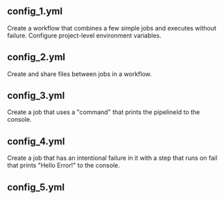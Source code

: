 ## config_1.yml

Create a workflow that combines a few simple jobs and executes without failure.
Configure project-level environment variables.

## config_2.yml

Create and share files between jobs in a workflow.

## config_3.yml

Create a job that uses a "command" that prints the pipelineId to the console.

## config_4.yml

Create a job that has an intentional failure in it with a step that runs on fail that prints "Hello Error!" to the console.

## config_5.yml



